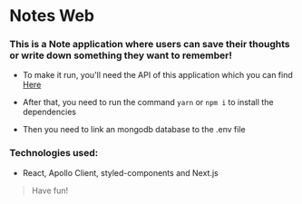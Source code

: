# Notes Web
 
### This is a Note application where users can save their thoughts or write down something they want to remember!

- To make it run, you'll need the API of this application which you can find [Here](https://github.com/GustavoStraub/Notes)

- After that, you need to run the command ```yarn``` or ```npm i``` to install the dependencies

- Then you need to link an mongodb database to the .env file

### Technologies used:
- React, Apollo Client, styled-components and Next.js

>Have fun!